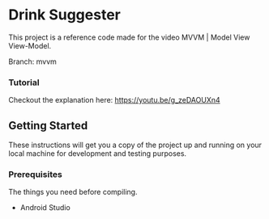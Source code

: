 # Drink Suggester

This project is a reference code made for the video MVVM | Model View View-Model.

Branch: mvvm

### Tutorial

Checkout the explanation here: https://youtu.be/g_zeDAOUXn4

## Getting Started

These instructions will get you a copy of the project up and
running on your local machine for development and testing purposes.

### Prerequisites

The things you need before compiling.

* Android Studio
